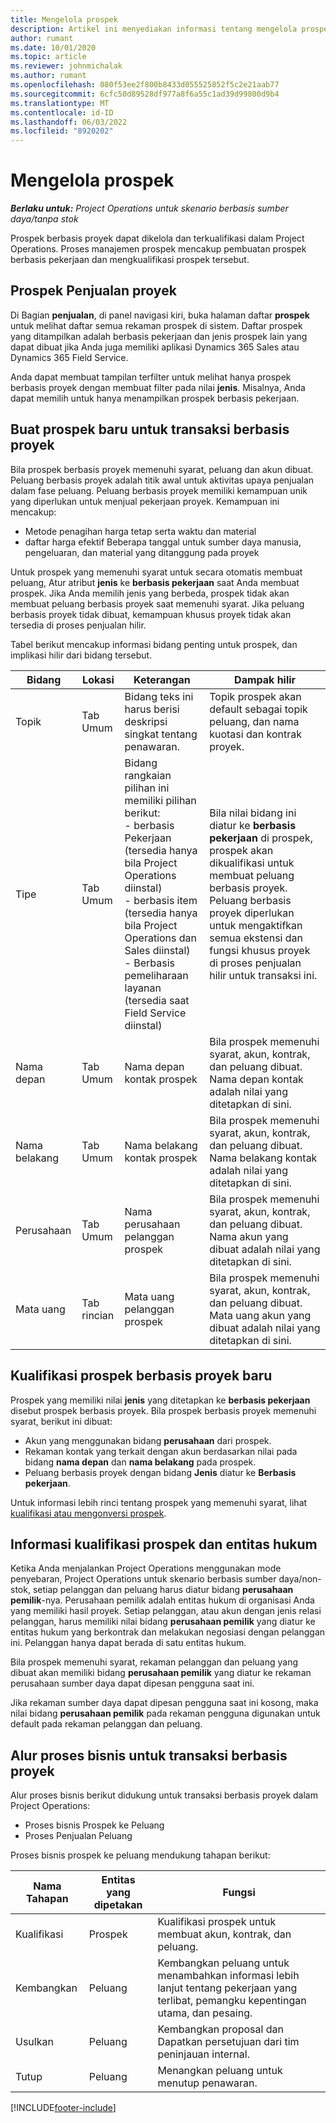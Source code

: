 ```yaml
---
title: Mengelola prospek
description: Artikel ini menyediakan informasi tentang mengelola prospek berbasis proyek.
author: rumant
ms.date: 10/01/2020
ms.topic: article
ms.reviewer: johnmichalak
ms.author: rumant
ms.openlocfilehash: 080f53ee2f800b8433d055525852f5c2e21aab77
ms.sourcegitcommit: 6cfc50d89528df977a8f6a55c1ad39d99800d9b4
ms.translationtype: MT
ms.contentlocale: id-ID
ms.lasthandoff: 06/03/2022
ms.locfileid: "8920202"
---
```

# <a name="manage-leads"></a>Mengelola prospek

_**Berlaku untuk:** Project Operations untuk skenario berbasis sumber daya/tanpa stok_

Prospek berbasis proyek dapat dikelola dan terkualifikasi dalam Project Operations. Proses manajemen prospek mencakup pembuatan prospek berbasis pekerjaan dan mengkualifikasi prospek tersebut. 

## <a name="project-sales-leads"></a>Prospek Penjualan proyek

Di Bagian **penjualan**, di panel navigasi kiri, buka halaman daftar **prospek** untuk melihat daftar semua rekaman prospek di sistem. Daftar prospek yang ditampilkan adalah berbasis pekerjaan dan jenis prospek lain yang dapat dibuat jika Anda juga memiliki aplikasi Dynamics 365 Sales atau Dynamics 365 Field Service.

Anda dapat membuat tampilan terfilter untuk melihat hanya prospek berbasis proyek dengan membuat filter pada nilai **jenis**. Misalnya, Anda dapat memilih untuk hanya menampilkan prospek berbasis pekerjaan.

## <a name="create-a-new-lead-for-a-project-based-deal"></a>Buat prospek baru untuk transaksi berbasis proyek

Bila prospek berbasis proyek memenuhi syarat, peluang dan akun dibuat. Peluang berbasis proyek adalah titik awal untuk aktivitas upaya penjualan dalam fase peluang. Peluang berbasis proyek memiliki kemampuan unik yang diperlukan untuk menjual pekerjaan proyek. Kemampuan ini mencakup:

- Metode penagihan harga tetap serta waktu dan material
- daftar harga efektif Beberapa tanggal untuk sumber daya manusia, pengeluaran, dan material yang ditanggung pada proyek

Untuk prospek yang memenuhi syarat untuk secara otomatis membuat peluang, Atur atribut **jenis** ke **berbasis pekerjaan** saat Anda membuat prospek. Jika Anda memilih jenis yang berbeda, prospek tidak akan membuat peluang berbasis proyek saat memenuhi syarat. Jika peluang berbasis proyek tidak dibuat, kemampuan khusus proyek tidak akan tersedia di proses penjualan hilir.

Tabel berikut mencakup informasi bidang penting untuk prospek, dan implikasi hilir dari bidang tersebut.
 
| **Bidang** | **Lokasi** | **Keterangan** | **Dampak hilir** |
| --- | --- | --- | --- |
| Topik | Tab Umum | Bidang teks ini harus berisi deskripsi singkat tentang penawaran. | Topik prospek akan default sebagai topik peluang, dan nama kuotasi dan kontrak proyek. |
| Tipe | Tab Umum | Bidang rangkaian pilihan ini memiliki pilihan berikut:</br>- berbasis Pekerjaan (tersedia hanya bila Project Operations diinstal)</br>- berbasis item (tersedia hanya bila Project Operations dan Sales diinstal)</br>- Berbasis pemeliharaan layanan (tersedia saat Field Service diinstal) | Bila nilai bidang ini diatur ke **berbasis pekerjaan** di prospek, prospek akan dikualifikasi untuk membuat peluang berbasis proyek. Peluang berbasis proyek diperlukan untuk mengaktifkan semua ekstensi dan fungsi khusus proyek di proses penjualan hilir untuk transaksi ini. |
| Nama depan | Tab Umum | Nama depan kontak prospek | Bila prospek memenuhi syarat, akun, kontrak, dan peluang dibuat. Nama depan kontak adalah nilai yang ditetapkan di sini. |
| Nama belakang | Tab Umum | Nama belakang kontak prospek | Bila prospek memenuhi syarat, akun, kontrak, dan peluang dibuat. Nama belakang kontak adalah nilai yang ditetapkan di sini. |
| Perusahaan | Tab Umum | Nama perusahaan pelanggan prospek | Bila prospek memenuhi syarat, akun, kontrak, dan peluang dibuat. Nama akun yang dibuat adalah nilai yang ditetapkan di sini. |
| Mata uang | Tab rincian | Mata uang pelanggan prospek | Bila prospek memenuhi syarat, akun, kontrak, dan peluang dibuat. Mata uang akun yang dibuat adalah nilai yang ditetapkan di sini. |

## <a name="qualify-a-new-project-based-lead"></a>Kualifikasi prospek berbasis proyek baru

Prospek yang memiliki nilai **jenis** yang ditetapkan ke **berbasis pekerjaan** disebut prospek berbasis proyek. Bila prospek berbasis proyek memenuhi syarat, berikut ini dibuat:

- Akun yang menggunakan bidang **perusahaan** dari prospek.
- Rekaman kontak yang terkait dengan akun berdasarkan nilai pada bidang **nama depan** dan **nama belakang** pada prospek.
- Peluang berbasis proyek dengan bidang **Jenis** diatur ke **Berbasis pekerjaan**.

Untuk informasi lebih rinci tentang prospek yang memenuhi syarat, lihat [kualifikasi atau mengonversi prospek](/dynamics365/sales-enterprise/qualify-lead-convert-opportunity-sales).

## <a name="lead-qualification-and-legal-entity-information"></a>Informasi kualifikasi prospek dan entitas hukum 

Ketika Anda menjalankan Project Operations menggunakan mode penyebaran, Project Operations untuk skenario berbasis sumber daya/non-stok, setiap pelanggan dan peluang harus diatur bidang **perusahaan pemilik**-nya. Perusahaan pemilik adalah entitas hukum di organisasi Anda yang memiliki hasil proyek. Setiap pelanggan, atau akun dengan jenis relasi pelanggan, harus memiliki nilai bidang **perusahaan pemilik** yang diatur ke entitas hukum yang berkontrak dan melakukan negosiasi dengan pelanggan ini. Pelanggan hanya dapat berada di satu entitas hukum.

Bila prospek memenuhi syarat, rekaman pelanggan dan peluang yang dibuat akan memiliki bidang **perusahaan pemilik** yang diatur ke rekaman perusahaan sumber daya dapat dipesan pengguna saat ini.

Jika rekaman sumber daya dapat dipesan pengguna saat ini kosong, maka nilai bidang **perusahaan pemilik** pada rekaman pengguna digunakan untuk default pada rekaman pelanggan dan peluang.

## <a name="business-process-flow-for-project-based-deals"></a>Alur proses bisnis untuk transaksi berbasis proyek

Alur proses bisnis berikut didukung untuk transaksi berbasis proyek dalam Project Operations:

- Proses bisnis Prospek ke Peluang
- Proses Penjualan Peluang

Proses bisnis prospek ke peluang mendukung tahapan berikut:

| Nama Tahapan | Entitas yang dipetakan | Fungsi |
| --- | --- | --- |
| Kualifikasi | Prospek | Kualifikasi prospek untuk membuat akun, kontrak, dan peluang. |
| Kembangkan | Peluang | Kembangkan peluang untuk menambahkan informasi lebih lanjut tentang pekerjaan yang terlibat, pemangku kepentingan utama, dan pesaing. |
| Usulkan | Peluang | Kembangkan proposal dan Dapatkan persetujuan dari tim peninjauan internal. |
| Tutup | Peluang | Menangkan peluang untuk menutup penawaran. |


[!INCLUDE[footer-include](../includes/footer-banner.md)]